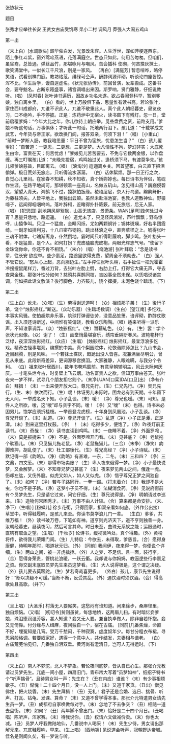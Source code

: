 <!-- { "loadSidebar": true } -->

张协状元

题目

张秀才应举往长安
王贫女古庙受饥寒
呆小二村  调风月
莽强人大闹五鸡山

第一出

（末上白）[水调歌头] 韶华催白发，光景改朱容。人生浮世，浑如萍梗逐西东。陌上争红斗紫，窗外莺啼燕语，花落满庭空。世态只如此，何用苦匆匆。但咱们，虽宦裔，总皆通。弹丝品竹，那堪咏月与嘲风。苦会插科	使砌，何吝搽灰抹土，歌笑满堂中。一似长江千尺浪，别是一家风。
（再白）[满庭芳] 暂息喧哗，略停笑语，试看别样门庭。教坊格范，绯绿可仝声。酬酢词源诨砌，听谈论四座皆惊。浑不比，乍生后学，谩自逞虚名。《状元张协传》，前回曾演，汝辈搬成。这番书会，要夺魁名。占断东瓯盛事，诸宫调唱出来因。斯罗响，贤门雅静，仔细说教听。（唱）
[凤时春] 张叶诗书遍历，困故乡功名未遂。欲占春闱登科举，暂别爹娘，独自离乡里。
（白）看的，世上万般俱下品，思量惟有读书高。若论张叶，家住西川成都府，兀谁不识此人，兀谁不敬重此人。真个此人朝经暮史，昼览夜习，口不绝吟，手不停披。正是：炼药炉中无宿火，读书窗下有残灯。忽一日，堂前启覆爹妈：“今年大比之年，你儿欲待上朝应举。觅些盘费之资，前路支用。”爹娘不听这句话，万事俱休；才听此一句话，托地两行泪下。孩儿道：“十载学成文武艺，今年货与帝王家。欲改换门闾，报答双亲，何须下泪！”（唱）
[小重山] “前时一梦断人肠，教我暗思量：平日不曾为宦旅，忧患怎生当？”
（白）孩儿覆爹妈：“自苦道：一更思，二更想，三更是梦。大凡情性不拘，梦幻非实；大底死生由命，富贵在天；何苦忧虑！”爹娘见儿苦苦要去，不免与它数两金银，以作盘缠。再三叮嘱孩儿道：“未晚先投宿，鸡鸣始过关。逢桥须下马，有渡莫争先。”孩儿领爹娘慈旨，目即离去。（唱）
[浪淘沙] 迤逦离乡关。回首望家，白云直下把泪偷弹。极目荒郊无旅店，只听得流水潺潺。
（白）话休絮烦。那一日正行之次，自觉心儿里闷。在家春不知耕，秋不知收，真个娇妳妳也。每日诗书为伴侣，笔砚作生涯。在路平地尚可，那堪顿着一座高山，名做五矶山。怎见得山高？巍巍侵碧汉，望望入青天。鸿鹄飞不过，猿狖怕扳缘。棱棱层层，奈人行鸟道。齁齁鼾鼾，为藤柱须尖。人皆平地上，我独出云颠。虽然未赴滛池宴，也教人道散神仙。野猿啼子，远闻得咽咽呜呜。落叶辞柯，近睹得扑扑簌簌。前无旅店，后无人家。（唱）
[犯思园] 刮地朔风柳絮飘，山高无旅店，景萧条。WAN[足弯]跧何处过今宵？思量只恁地，路迢遥。
（白）道尤未了，只见怪风淅淅，芦叶飘飘；野鸟惊呼，山猿争叫。只见一个猛兽，金睛闪烁，尤如两颗铜铃；锦体斑斓，好若半团霞绮。一副牙如排利刃，十八爪密布钢钩。跳出林浪之中，直奔草径之上。唬得张叶三魂不附体，七魄渐离身，仆然倒地。霎时间只听得鞋履响，脚步鸣。张叶抬头一看，不是猛兽，是个人。如何打扮？虎皮磕脑虎皮袍，两眼光辉志气号。“使留下金珠饶你命，你还不肯不相饶。”（末介）（唱）
[绕池游] 张叶拜启：“念是读书辈，往长安  欲应举。些少裹足，路途里欲得支费，望周全不须劫去。”
（白）强人不管它说。“怒从心上起，恶向胆边生。”左手捽住张叶头稍，右手扯住一把光霍霍冷搜搜鼠尾样刀，番过刀背，去张叶左肋上劈，右肋上打。打得它大痛无声，夺去查果金珠。那张叶性分如何？慈鸦共喜鹊同枝，吉凶事全然未保。以恁唱说诸宫调，何如把此话文敷演？後行脚色，力齐鼓儿，饶个撺掇，末泥色饶个踏场。（下）

第二出

（生上白）讹未。（众喏）（生）劳得谢送道呵！（众）相烦那子弟！（生）後行子弟，饶个“烛影摇红。”断送。（众动乐器）（生踏场数调）（生白）[望江南] 多忔戏，本事实风骚。使拍超烘非乐事，筑球打弹谩徒劳，没意品笙箫。谙诨砌，酢酢仗歌谣。出入须还诗断送，中间惟有笑偏饶，教看众乐陶陶。（唱）适来听得一派乐声，不知谁家调弄。（众）“烛影摇红”。（生）暂藉轧色。（众）有。（生）罢！学个张状元似像。（众）谢了！（生）画堂悄最堪宴乐，绣帘垂隔断春风。波艳艳杯行泛绿，夜深深烛影摇红。（众应）（生唱）
[烛影摇红] 烛影摇红，最宜浮浪多忔戏。精奇古怪事堪观，编撰於中美。真个梨园院体，论恢谐除师怎比？九山书会，近目翻腾，别是风味。 一个若抹土搽灰，趋跄出没人皆喜。况兼满坐尽明公，曾见从来底。此段新奇差异，更词源移宫换羽。大家雅静，人眼难瞒，与我分个令利。
（白）祖来张叶居西川，数年书卷鸡窗前。有意皇朝辅明主，风云未际何厌厌。一寸笔头烂今古，时复壁上飞云烟。功名富贵人之欲，信知万事由苍天。张叶夜来一梦不祥，试寻几个朋友扣它则个。（末净LUAN[口栾]DA[口旦]出）（净有介白）拜揖！（末）一出来便开放大口。尊兄先行。（生）仁兄先行。（净）契兄先行。（生、末）依次而行。（生）嗳！休讶男儿未际时，困龙必有到天期。十年窗下无人问，一举成名天下知。小子乱谈。（末）嗳！（净）尊兄也嗳。（末）可知。是件人之所欲，嗳，这“嗳”却与贪字不同。嗳！（净）又“嗳”（末）也得。诗书未必困男儿，饱学应须折桂枝。一举首登龙虎榜，十年身到凤凰池。小子乱谈。（净）尊兄开谈了。（末）乱道。（净）尊兄开谈了。（生）乱道（净）小子正是潭，正是潭。（末）到来这里打杖鼓。（净）  ！（末）吃得多少，便饱了。（净）昨夜灯前正读书。（末）奇哉！（净）读书直读到鸡鸣。（末）一夜睡不着。（净）外面罗唣 。（末）莫是报捷来？（净）不是。外面罗唣开门看。（末）见甚底？（净）老鼠拖个驮猫儿。（末）只见猫儿拖老鼠。（净）老鼠拖猫儿。（三合）（末争）（净笑）韵脚难押，胡乱便了。（末）杜工部後代。（生）尊兄高经？（净）小子诗赋。（末）默记得一部《韵略》。（净）《韵略》有甚难，一东，二冬。（末）三和四？（净）三文酱，四文葱。（末）那得市场卖账？（生）卑人夜来俄得一梦。（净）小子最快说梦，又会解梦。（末）不知尊兄梦见甚底？（生）夜来梦见两山之间，俄逢一虎。伤却左肱，又伤外股。似虎又如人，如人又似虎。（净）惜乎尊兄正梦之间独自了。（末）如何？（净）若与子路同行，一拳一踢。（打末着介）（末）我却不是大虫，你也不是子路。（净）这梦小子员不得。（末）法糊消食药。（净）见说府衙前有个员梦先生，只是请它过来，问它仔细。（生）尊兄说得是。（净）明朝请过李巡来。（生）造物何常困秀才。（末）万事不由人计较。（合）算来都是命安排。（末、净下）（生唱）]
[粉蝶儿] 徐步花衢，只得回家，扣双亲看如何底。（外作公出接）草堂中，听得鞋履响，是孩儿来至。你读书莫学浪儿门一辈。
（生白）爹爹，共维万福！（外）读书破万卷，下笔如有神。道亨则光济天下，道不亨则独善一身。汝朝经暮史，昼读夜习，然后可言其命。时日未至，曲珠无系蚁之能；运限通时，直钩有取鱼之望。（生唱）
[千秋岁] 论诗书，缓视微吟处，真个得趣。（外）黄榜将传，欲待我儿荣耀门闾。（生）儿特启：今欲去，未得取，爹慈旨。（合）愿得身康健，待明年那时，喝道状元归。（外）
[同前] 我闻伊，夜来得一梦，你便说个详细。（生）两山之间，被一非虎擒捶。（外）人之梦，不足信。且一面，装行李。（合）愿得身荣贵，管桃花浪暖，一跃云衢。我却说与你妈妈，教逼逻些行李裹足之资。你交副末底取员梦先生来员这梦看。（生）大人说得极是，这个谓之决疑。（外）孩儿要去莫蹉跎。（生）梦若奇哉喜更多。
（外白）孩儿，康节先生说得好：“断以决疑不可缓。”当断不断，反受其乱。（外）遇饮酒时须饮酒。（合）得高歌处且高歌。（并下）

第三出

（旦上唱）[大圣乐] 村落无人要厮笑，这愁闷有谁知道。闲来徐步，桑麻径里，独自烦恼。（又唱）
[叨叨令]贫则虽贫，每恁地娇，这两眉儿扫。有时暗忆妾爹娘，珠泪堕润湿芳容，甚人知道？妾又无人要。兼自执卓做人，除非自若怀抱。妾又无倚靠。付分缘与人缉麻，夜间独自一个，宿在古庙。
[同前]几番焦燥，命直不好，埋冤知是几宵。受万千愁闷，千种寂寞，虚度奴年少。每甘分粗衣布裙，寻思另般格调。若要奴家好，遇得一个意中人，共作结发，夫妻相与谐老。
（白）古庙荒芜怕见归，几番独自泪双垂。黄河尚有澄清日，岂可人无得运时。（下）

第四出

（末上白）南人不梦驼，北人不梦象。若论夜间底梦，皆从自已心生。那张介元教请过员梦先生。兀底一间小屋，四扇旧门。青布帘大写着“员梦如神”，纸招子特书个“听声揣骨”。且待男女叫一声：先生在？（丑在内应）谁谁？（末）有少事相烦歇子。（丑）惭愧！二十四个月日，没一人上门。（末）又道千家货。（丑出）僧见佛住，把火烧香。（末）先生拜揖！（丑）无礼！君子还是合婚、选日、揣骨、听声、打瓦、钻龟、发课、算命？（末）又道不曾学得本事。那张介元特遣男女请先生员一梦。（丑）成都府自家唤做每对手。（末）怎地了不去争交？（丑）相随一道去盘街。（末）如何？（丑）两年脚不曾出门。（末）恰好是二十四个月日。（丑喝唱）陈听声，浑家赛。（末）待我说你。（丑）权请六文做减价卖。（末）你也太减。（丑）员梦人呼我做陆地仙，几番说中人喝采！（末）先生少待，男女请出那解元来。兀底鞋履响，早来。（生上唱）
[西地锦] 见说道会听声，冠朝野达帝城。佳名是则闻久矣，有一梦说与听。
